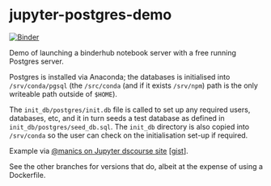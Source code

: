 # jupyter-postgres-demo

[![Binder](https://mybinder.org/badge_logo.svg)](https://mybinder.org/v2/gh/psychemedia/jupyter-postgres-demo/master)

Demo of launching a binderhub notebook server with a free running Postgres server.

Postgres is installed via Anaconda; the databases is initialised into  `/srv/conda/pgsql` (the `/src/conda` (and if it exists `/srv/npm`) path is the only writeable path outside of `$HOME`).

The `init_db/postgres/init.db` file is called to set up any required users, databases, etc, and it in turn seeds a test database as defined in `init_db/postgres/seed_db.sql`. The `init_db` directory is also copied into `/srv/conda` so the user can check on the initialisation set-up if required.  


Example via [@manics on Jupyter dscourse site](https://discourse.jupyter.org/t/running-arbitrary-services-alongside-jupyter-notebooks-in-binderhub/299/10?u=psychemedia) [[gist](https://gist.github.com/manics/e1392b4368cff1b92c362f121215ce84)].

See the other branches for versions that do, albeit at the expense of using a Dockerfile.


